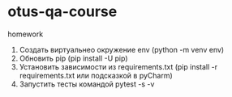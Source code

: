 # otus-qa-course
homework

1. Создать виртуальнео окружение env  (python -m venv env)
2. Обновить pip (pip install -U pip)
3. Установить зависимости из requirements.txt
 (pip install -r requirements.txt или подсказкой в pyCharm)
4. Запустить тесты командой pytest -s -v